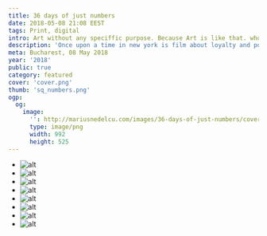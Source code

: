 ```yaml
---
title: 36 days of just numbers
date: 2018-05-08 21:08 EEST
tags: Print, digital
intro: Art without any speciffic purpose. Because Art is like that. who needs to do art for what reasons ?
description: 'Once upon a time in new york is film about loyalty and power. Lorem ipsum dolor sit amet, consectetur adipiscing elit. Praesent eget sapien auctor, cursus nisl nec, tincidunt felis. Ut accumsan velit nec turpis vestibulum ullamcorper. Curabitur id hendrerit velit, vel iaculis justo. Lorem ipsum dolor sit amet, consectetur adipiscing elit. Praesent eget sapien auctor, cursus nisl nec, tincidunt felis. Ut accumsan velit nec turpis vestibulum ullamcorper. Curabitur id hendrerit velit, vel iaculis justo.'
meta: Bucharest, 08 May 2018
year: '2018'
public: true
category: featured
cover: 'cover.png'
thumb: 'sq_numbers.png'
ogp:
  og:
    image:
      '': http://mariusnedelcu.com/images/36-days-of-just-numbers/cover.png
      type: image/png
      width: 992
      height: 525
---
```

<section class="negative">
  <ul class="thumbs">
    <li><picture class="placeholder ar-070"><img class="lzld" srcset="/images/36-days-of-just-numbers/1.png" alt="alt"></picture></li>
    <li><picture class="placeholder ar-070"><img class="lzld" srcset="/images/36-days-of-just-numbers/2.png" alt="alt"></picture></li>
    <li><picture class="placeholder ar-070"><img class="lzld" srcset="/images/36-days-of-just-numbers/3.png" alt="alt"></picture></li>
    <li><picture class="placeholder ar-070"><img class="lzld" srcset="/images/36-days-of-just-numbers/4.png" alt="alt"></picture></li>
    <li><picture class="placeholder ar-070"><img class="lzld" srcset="/images/36-days-of-just-numbers/5.png" alt="alt"></picture></li>
    <li><picture class="placeholder ar-070"><img class="lzld" srcset="/images/36-days-of-just-numbers/6.png" alt="alt"></picture></li>
    <li><picture class="placeholder ar-070"><img class="lzld" srcset="/images/36-days-of-just-numbers/7.png" alt="alt"></picture></li>
    <li><picture class="placeholder ar-070"><img class="lzld" srcset="/images/36-days-of-just-numbers/8.png" alt="alt"></picture></li>
  </ul>
</section>
